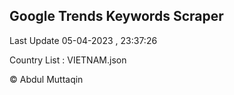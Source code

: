 

## Google Trends Keywords Scraper 
 
Last Update 05-04-2023 , 23:37:26

Country List :
VIETNAM.json



© Abdul Muttaqin 
